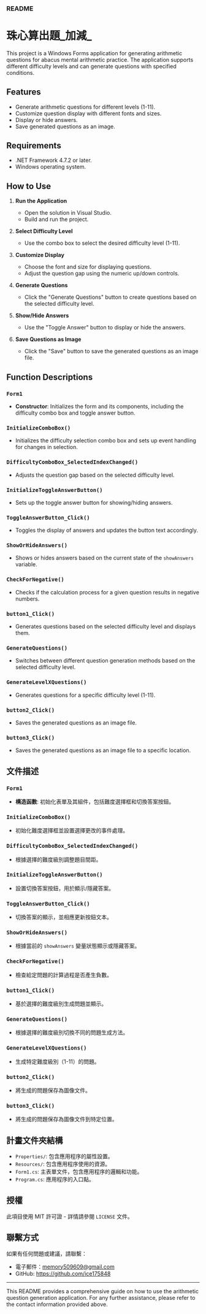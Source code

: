 ### README

# 珠心算出題_加減_

This project is a Windows Forms application for generating arithmetic questions for abacus mental arithmetic practice. The application supports different difficulty levels and can generate questions with specified conditions.

## Features

- Generate arithmetic questions for different levels (1-11).
- Customize question display with different fonts and sizes.
- Display or hide answers.
- Save generated questions as an image.

## Requirements

- .NET Framework 4.7.2 or later.
- Windows operating system.

## How to Use

1. **Run the Application**
   - Open the solution in Visual Studio.
   - Build and run the project.

2. **Select Difficulty Level**
   - Use the combo box to select the desired difficulty level (1-11).

3. **Customize Display**
   - Choose the font and size for displaying questions.
   - Adjust the question gap using the numeric up/down controls.

4. **Generate Questions**
   - Click the "Generate Questions" button to create questions based on the selected difficulty level.

5. **Show/Hide Answers**
   - Use the "Toggle Answer" button to display or hide the answers.

6. **Save Questions as Image**
   - Click the "Save" button to save the generated questions as an image file.

## Function Descriptions

### `Form1`

- **Constructor**: Initializes the form and its components, including the difficulty combo box and toggle answer button.

### `InitializeComboBox()`

- Initializes the difficulty selection combo box and sets up event handling for changes in selection.

### `DifficultyComboBox_SelectedIndexChanged()`

- Adjusts the question gap based on the selected difficulty level.

### `InitializeToggleAnswerButton()`

- Sets up the toggle answer button for showing/hiding answers.

### `ToggleAnswerButton_Click()`

- Toggles the display of answers and updates the button text accordingly.

### `ShowOrHideAnswers()`

- Shows or hides answers based on the current state of the `showAnswers` variable.

### `CheckForNegative()`

- Checks if the calculation process for a given question results in negative numbers.

### `button1_Click()`

- Generates questions based on the selected difficulty level and displays them.

### `GenerateQuestions()`

- Switches between different question generation methods based on the selected difficulty level.

### `GenerateLevelXQuestions()`

- Generates questions for a specific difficulty level (1-11).

### `button2_Click()`

- Saves the generated questions as an image file.

### `button3_Click()`

- Saves the generated questions as an image file to a specific location.

## 文件描述

### `Form1`

- **構造函數**: 初始化表單及其組件，包括難度選擇框和切換答案按鈕。

### `InitializeComboBox()`

- 初始化難度選擇框並設置選擇更改的事件處理。

### `DifficultyComboBox_SelectedIndexChanged()`

- 根據選擇的難度級別調整題目間距。

### `InitializeToggleAnswerButton()`

- 設置切換答案按鈕，用於顯示/隱藏答案。

### `ToggleAnswerButton_Click()`

- 切換答案的顯示，並相應更新按鈕文本。

### `ShowOrHideAnswers()`

- 根據當前的 `showAnswers` 變量狀態顯示或隱藏答案。

### `CheckForNegative()`

- 檢查給定問題的計算過程是否產生負數。

### `button1_Click()`

- 基於選擇的難度級別生成問題並顯示。

### `GenerateQuestions()`

- 根據選擇的難度級別切換不同的問題生成方法。

### `GenerateLevelXQuestions()`

- 生成特定難度級別（1-11）的問題。

### `button2_Click()`

- 將生成的問題保存為圖像文件。

### `button3_Click()`

- 將生成的問題保存為圖像文件到特定位置。

## 計畫文件夾結構

- `Properties/`: 包含應用程序的屬性設置。
- `Resources/`: 包含應用程序使用的資源。
- `Form1.cs`: 主表單文件，包含應用程序的邏輯和功能。
- `Program.cs`: 應用程序的入口點。

## 授權

此項目使用 MIT 許可證 - 詳情請參閱 `LICENSE` 文件。

## 聯繫方式

如果有任何問題或建議，請聯繫：

- 電子郵件：memory509609@gmail.com
- GitHub: https://github.com/ice175848

---

This README provides a comprehensive guide on how to use the arithmetic question generation application. For any further assistance, please refer to the contact information provided above.
